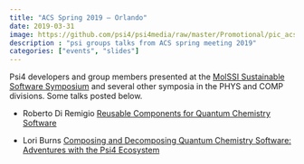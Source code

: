 ```yaml
---
title: "ACS Spring 2019 — Orlando"
date: 2019-03-31
image: https://github.com/psi4/psi4media/raw/master/Promotional/pic_acs2019_psi4users_cropped_lowres.jpg
description : "psi groups talks from ACS spring meeting 2019"
categories: ["events", "slides"]
---
```


Psi4 developers and group members presented at the [MolSSI Sustainable
Software
Symposium](https://molssi.org/2019/03/18/molssi-sustainable-software-symposium-at-spring-2019-acs-meeting/)
and several other symposia in the PHYS and COMP divisions. Some talks posted below.

* Roberto Di Remigio [Reusable Components for Quantum Chemistry Software](http://tinyurl.com/talk-orlando)

* Lori Burns [Composing and Decomposing Quantum Chemistry Software: Adventures with the Psi4 Ecosystem](/slides/2019-04-01_LAB_MolSSI_ACS.pdf)

